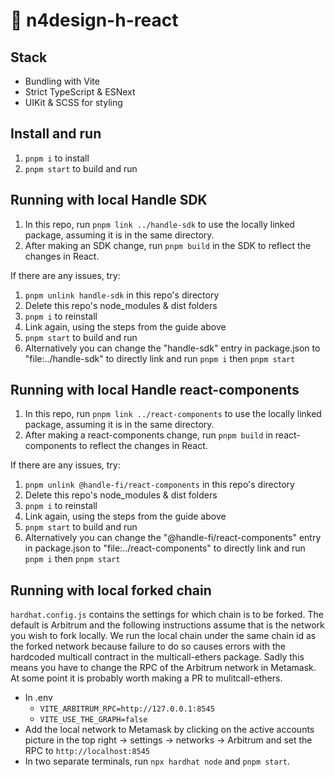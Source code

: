 # 🦍 n4design-h-react

## Stack

- Bundling with Vite
- Strict TypeScript & ESNext
- UIKit & SCSS for styling

## Install and run

1. `pnpm i` to install
2. `pnpm start` to build and run

## Running with local Handle SDK

1. In this repo, run `pnpm link ../handle-sdk` to use the locally linked package, assuming it is in the same directory.
2. After making an SDK change, run `pnpm build` in the SDK to reflect the changes in React.

If there are any issues, try:

1. `pnpm unlink handle-sdk` in this repo's directory
2. Delete this repo's node_modules & dist folders
3. `pnpm i` to reinstall
4. Link again, using the steps from the guide above
5. `pnpm start` to build and run
6. Alternatively you can change the "handle-sdk" entry in package.json to "file:../handle-sdk" to directly link and run `pnpm i` then `pnpm start`

## Running with local Handle react-components

1. In this repo, run `pnpm link ../react-components` to use the locally linked package, assuming it is in the same directory.
2. After making a react-components change, run `pnpm build` in react-components to reflect the changes in React.

If there are any issues, try:

1. `pnpm unlink @handle-fi/react-components` in this repo's directory
2. Delete this repo's node_modules & dist folders
3. `pnpm i` to reinstall
4. Link again, using the steps from the guide above
5. `pnpm start` to build and run
6. Alternatively you can change the "@handle-fi/react-components" entry in package.json to "file:../react-components" to directly link and run `pnpm i` then `pnpm start`

## Running with local forked chain

`hardhat.config.js` contains the settings for which chain is to be forked. The default is Arbitrum and the following instructions assume that is the network you wish to fork locally.
We run the local chain under the same chain id as the forked network because failure to do so
causes errors with the hardcoded multicall contract in the multicall-ethers package. Sadly this means you have to change the RPC of the Arbitrum network in Metamask. At some point it is probably worth making a PR to mulitcall-ethers.

- In .env
  - `VITE_ARBITRUM_RPC=http://127.0.0.1:8545`
  - `VITE_USE_THE_GRAPH=false`
- Add the local network to Metamask by clicking on the active accounts picture in the top right -> settings -> networks -> Arbitrum and set the RPC to `http://localhost:8545`
- In two separate terminals, run `npx hardhat node` and `pnpm start`.
